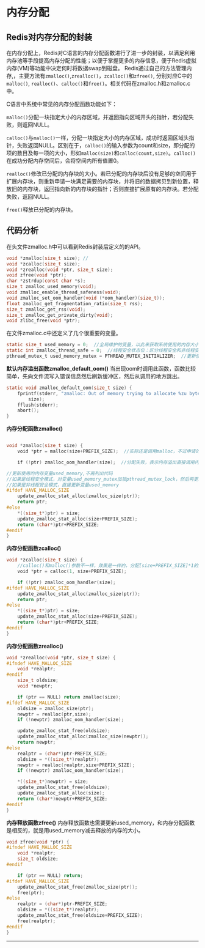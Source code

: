 # 内存分配

## Redis对内存分配的封装
在内存分配上，Redis对C语言的内存分配函数进行了进一步的封装，以满足利用内存池等手段提高内存分配的性能；以便于掌握更多的内存信息，便于Redis虚拟内存(VM)等功能中决定何时将数据swap到磁盘。
Redis通过自己的方法管理内存,，主要方法有`zmalloc()`,`zrealloc()`，`zcalloc()`和`zfree()`, 分别对应C中的`malloc()`, `realloc()`、`calloc()`和`free()`。相关代码在zmalloc.h和zmalloc.c中。

C语言中系统中常见的内存分配函数功能如下：

`malloc()`分配一块指定大小的内存区域，并返回指向区域开头的指针，若分配失败，则返回NULL。

`calloc()`与`malloc()`一样，分配一块指定大小的内存区域，成功时返回区域头指针，失败返回NULL。区别在于，`calloc()`的输入参数为count和size，即分配的项的数目及每一项的大小，形如`malloc(size)`和`calloc(count,size)`。`calloc()`在成功分配内存空间后，会将空间内所有值置0。

`realloc()`修改已分配的内存块的大小。若已分配的内存块后没有足够的空间用于扩展内存块，则重新申请一块满足需要的内存块，并将旧的数据拷贝到新位置，释放旧的内存块，返回指向新的内存块的指针；否则直接扩展原有的内存块。若分配失败，返回NULL。

`free()`释放已分配的内存块。

## 代码分析
在头文件zmalloc.h中可以看到Redis封装后定义的的API。
```c
void *zmalloc(size_t size); //
void *zcalloc(size_t size);
void *zrealloc(void *ptr, size_t size);
void zfree(void *ptr);
char *zstrdup(const char *s);
size_t zmalloc_used_memory(void);
void zmalloc_enable_thread_safeness(void);
void zmalloc_set_oom_handler(void (*oom_handler)(size_t));
float zmalloc_get_fragmentation_ratio(size_t rss);
size_t zmalloc_get_rss(void);
size_t zmalloc_get_private_dirty(void);
void zlibc_free(void *ptr);
```
在文件zmalloc.c中还定义了几个很重要的变量。
```c
static size_t used_memory = 0;  //全局维护的变量，以此来获取系统使用的内存大小
static int zmalloc_thread_safe = 0;  //线程安全状态位：区分线程安全和非线程安全
pthread_mutex_t used_memory_mutex = PTHREAD_MUTEX_INITIALIZER;  //更新使用内存时线程安全模式下的加锁变量
```
**默认内存溢出函数zmalloc_default_oom()**
当出现oom时调用此函数，函数比较简单，先向文件流写入错误信息然后刷新缓冲区，然后从调用的地方跳出。
```c
static void zmalloc_default_oom(size_t size) {
    fprintf(stderr, "zmalloc: Out of memory trying to allocate %zu bytes\n",
        size);
    fflush(stderr);
    abort();
}
```

**内存分配函数zmalloc()**
```c

void *zmalloc(size_t size) {
    void *ptr = malloc(size+PREFIX_SIZE);  //实际还是调用malloc，不过申请的空间比size=size+PREFIX_SIZE

    if (!ptr) zmalloc_oom_handler(size);  //分配失败，表示内存溢出直接调用内存溢出函数

//更新使用的内存变量used_memory,不再列出代码
//如果是线程安全模式，对变量used_memory_mutex加锁pthread_mutex_lock，然后再更新used_memory
//如果是非线程安全模式，直接更新变量used_memory
#ifdef HAVE_MALLOC_SIZE
    update_zmalloc_stat_alloc(zmalloc_size(ptr));
    return ptr;
#else
    *((size_t*)ptr) = size;
    update_zmalloc_stat_alloc(size+PREFIX_SIZE);
    return (char*)ptr+PREFIX_SIZE;
#endif
}
```

**内存分配函数zcalloc()**
```c
void *zcalloc(size_t size) {
    //calloc()和malloc()参数不一样，效果是一样的，分配[size+PREFIX_SIZE]*1的空间
    void *ptr = calloc(1, size+PREFIX_SIZE);

    if (!ptr) zmalloc_oom_handler(size);
#ifdef HAVE_MALLOC_SIZE
    update_zmalloc_stat_alloc(zmalloc_size(ptr));
    return ptr;
#else
    *((size_t*)ptr) = size;
    update_zmalloc_stat_alloc(size+PREFIX_SIZE);
    return (char*)ptr+PREFIX_SIZE;
#endif
}
```

**内存分配函数zrealloc()**
```c
void *zrealloc(void *ptr, size_t size) {
#ifndef HAVE_MALLOC_SIZE
    void *realptr;
#endif
    size_t oldsize;
    void *newptr;

    if (ptr == NULL) return zmalloc(size);
#ifdef HAVE_MALLOC_SIZE
    oldsize = zmalloc_size(ptr);
    newptr = realloc(ptr,size);
    if (!newptr) zmalloc_oom_handler(size);

    update_zmalloc_stat_free(oldsize);
    update_zmalloc_stat_alloc(zmalloc_size(newptr));
    return newptr;
#else
    realptr = (char*)ptr-PREFIX_SIZE;
    oldsize = *((size_t*)realptr);
    newptr = realloc(realptr,size+PREFIX_SIZE);
    if (!newptr) zmalloc_oom_handler(size);

    *((size_t*)newptr) = size;
    update_zmalloc_stat_free(oldsize);
    update_zmalloc_stat_alloc(size);
    return (char*)newptr+PREFIX_SIZE;
#endif
}
```

**内存释放函数zfree()**
内存释放函数也需要更新used_memory，和内存分配函数是相反的，就是用used_memory减去释放的内存的大小。
```c
void zfree(void *ptr) {
#ifndef HAVE_MALLOC_SIZE
    void *realptr;
    size_t oldsize;
#endif

    if (ptr == NULL) return;
#ifdef HAVE_MALLOC_SIZE
    update_zmalloc_stat_free(zmalloc_size(ptr));
    free(ptr);
#else
    realptr = (char*)ptr-PREFIX_SIZE;
    oldsize = *((size_t*)realptr);
    update_zmalloc_stat_free(oldsize+PREFIX_SIZE);
    free(realptr);
#endif
}
```

****
```c
```
